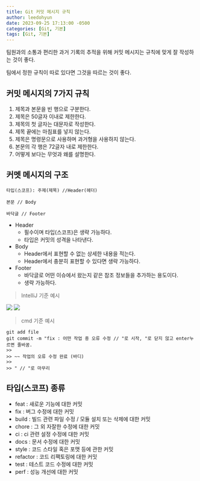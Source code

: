 ```yaml
---
title: Git 커밋 메시지 규칙
author: leedohyun
date: 2023-09-25 17:13:00 -0500
categories: [Git, 기본]
tags: [Git, 기본]
---
```


팀원과의 소통과 편리한 과거 기록의 추적을 위해 커밋 메시지는 규칙에 맞게 잘 작성하는 것이 좋다.

팀에서 정한 규칙이 따로 있다면 그것을 따르는 것이 좋다.

## 커밋 메시지의 7가지 규칙

1. 제목과 본문을 빈 행으로 구분한다.
2. 제목은 50글자 이내로 제한한다.
3. 제목의 첫 글자는 대문자로 작성한다.
4. 제목 끝에는 마침표를 넣지 않는다.
5. 제목은 명령문으로 사용하며 과거형을 사용하지 않는다.
6. 본문의 각 행은 72글자 내로 제한한다.
7. 어떻게 보다는 무엇과 왜를 설명한다.

## 커멧 메시지의 구조

```git
타입(스코프): 주제(제목) //Header(헤더)

본문 // Body

바닥글 // Footer
```
- Header 
	- 필수이며 타입(스코프)은 생략 가능하다.
	- 타입은 커밋의 성격을 나타낸다.
- Body
	- Header에서 표현할 수 없는 상세한 내용을 적는다.
	- Header에서 충분히 표현할 수 있다면 생략 가능하다.
- Footer
	- 바닥글로 어떤 이슈에서 왔는지 같은 참조 정보들을 추가하는 용도이다.
	- 생략 가능하다. 


> IntelliJ 기준 예시

![](https://blog.kakaocdn.net/dn/KiO0p/btsv5iPOIMD/KkfYAcF0xHfFadwxN0D0JK/img.png)
![](https://blog.kakaocdn.net/dn/dt81lk/btsv7gEcSim/pcuGrt8JIQXYs0gDIEJZH1/img.png)

> cmd 기준 예시

```
git add file
git commit -m "fix : 어떤 작업 중 오류 수정 // "로 시작, "로 닫지 않고 enter누르면 줄바꿈. 
>>
>> ~~ 작업의 오류 수정 완료 (바디)
>>
>> " // "로 마무리
```



## 타입(스코프) 종류

- feat : 새로운 기능에 대한 커밋
- fix : 버그 수정에 대한 커밋
- build : 빌드 관련 파일 수정 / 모듈 설치 또는 삭제에 대한 커밋
- chore : 그 외 자잘한 수정에 대한 커밋
- ci : ci 관련 설정 수정에 대한 커밋
- docs : 문서 수정에 대한 커밋
- style : 코드 스타일 혹은 포맷 등에 관한 커밋
- refactor : 코드 리팩토링에 대한 커밋
- test : 테스트 코드 수정에 대한 커밋
- perf : 성능 개선에 대한 커밋
